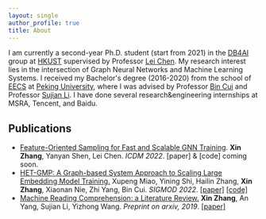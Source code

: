 ```yaml
---
layout: single
author_profile: true
title: About
---
```

<!--header:
    image: /assets/images/ust-photo.jpeg
-->

I am currently a second-year Ph.D. student (start from 2021) in the [DB4AI](https://cse.hkust.edu.hk/db4ai/) group at [HKUST](https://hkust.edu.hk/) supervised by Professor [Lei Chen](https://cse.hkust.edu.hk/~leichen/). My research interest lies in the intersection of Graph Neural Networks and Machine Learning Systems. I received my Bachelor's degree (2016-2020) from the school of [EECS](https://eecs.pku.edu.cn/en/) at [Peking University](https://english.pku.edu.cn/), where I was advised by Professor [Bin Cui](https://cuibinpku.github.io/) and Professor [Sujian Li](https://pku-tangent.github.io/#2-about). I have done several research&engineering internships at MSRA, Tencent, and Baidu.


## Publications

* <u>Feature-Oriented Sampling for Fast and Scalable GNN Training</u>. **Xin Zhang**, Yanyan Shen, Lei Chen. *ICDM 2022*. [paper] & [code] coming soon.
* <u>HET-GMP: A Graph-based System Approach to Scaling Large Embedding Model Training.</u> Xupeng Miao, Yining Shi, Hailin Zhang, **Xin Zhang**, Xiaonan Nie, Zhi Yang, Bin Cui. *SIGMOD 2022*. [[paper]](https://dl.acm.org/doi/10.1145/3514221.3517902) [[code]](https://github.com/Hsword/SIGMOD2022_HET-GMP)
* <u>Machine Reading Comprehension: a Literature Review.</u> **Xin Zhang**, An Yang, Sujian Li, Yizhong Wang. *Preprint on arxiv, 2019*. [[paper]](https://arxiv.org/abs/1907.01686)

<script type="text/javascript" id="clustrmaps" src="//clustrmaps.com/map_v2.js?d=-eF-Gd5b26Y1KpMTRF0AGBZmeZAB5tmJ24HwGwWalNw&cl=ffffff&w=a"></script>
